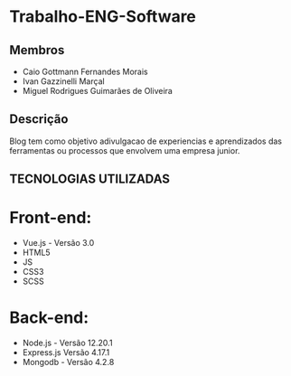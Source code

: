 # Trabalho-ENG-Software

## Membros
- Caio Gottmann Fernandes Morais
- Ivan Gazzinelli Marçal
- Miguel Rodrigues Guimarães de Oliveira

## Descrição
Blog tem como objetivo adivulgacao de experiencias e aprendizados das ferramentas ou processos que envolvem uma empresa junior.


## TECNOLOGIAS UTILIZADAS
# Front-end:
- Vue.js - Versão 3.0
- HTML5
- JS
- CSS3
- SCSS
# Back-end:
- Node.js - Versão 12.20.1
- Express.js Versão 4.17.1
- Mongodb - Versão 4.2.8

